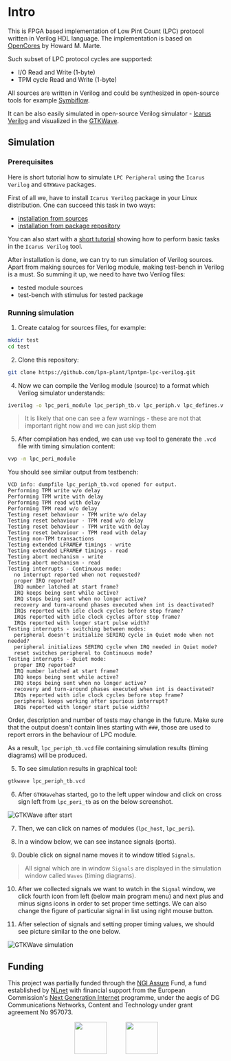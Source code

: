 # Intro

This is FPGA based implementation of Low Pint Count (LPC) protocol written in
Verilog HDL language. The implementation is based on
[OpenCores](https://opencores.org/websvn/listing?repname=wb_lpc&path=%2Fwb_lpc%2Ftrunk%2Frtl%2Fverilog%2F#path_wb_lpc_trunk_rtl_verilog_)
by Howard M. Marte.

Such subset of LPC protocol cycles are supported:

- I/O Read and Write (1-byte)
- TPM cycle Read and Write (1-byte)

All sources are written in Verilog and could be synthesized in open-source
tools for example [Symbiflow](https://github.com/SymbiFlow).

It can be also easily simulated in open-source Verilog simulator - [Icarus
Verilog](http://iverilog.icarus.com/) and visualized in the
[GTKWave](http://gtkwave.sourceforge.net/).

## Simulation

### Prerequisites

Here is short tutorial how to simulate `LPC Peripheral` using the
`Icarus Verilog` and `GTKWave` packages.

First of all we, have to install `Icarus Verilog` package in your Linux
distribution. One can succeed this task in two ways:

- [installation from sources](https://iverilog.fandom.com/wiki/Installation_Guide)
- [installation from package repository](https://zoomadmin.com/HowToInstall/UbuntuPackage/iverilog)

You can also start with a
[short tutorial](https://iverilog.fandom.com/wiki/Getting_Started) showing how
to perform basic tasks in the `Icarus Verilog` tool.

After installation is done, we can try to run simulation of Verilog sources.
Apart from making sources for Verilog module, making test-bench in Verilog is
a must. So summing it up, we need to have two Verilog files:
- tested module sources
- test-bench with stimulus for tested package

### Running simulation

1. Create catalog for sources files, for example:

```bash
mkdir test
cd test
```

2. Clone this repository:

```bash
git clone https://github.com/lpn-plant/lpntpm-lpc-verilog.git
```

4. Now we can compile the Verilog module (source) to a format which Verilog
   simulator understands:

```bash
iverilog -o lpc_peri_module lpc_periph_tb.v lpc_periph.v lpc_defines.v
```

> It is likely that one can see a few warnings - these are not that important
> right now and we can just skip them

5. After compilation has ended, we can use `vvp` tool to generate the `.vcd`
   file with timing simulation content:

```bash
vvp -n lpc_peri_module
```

You should see similar output from testbench:

```
VCD info: dumpfile lpc_periph_tb.vcd opened for output.
Performing TPM write w/o delay
Performing TPM write with delay
Performing TPM read with delay
Performing TPM read w/o delay
Testing reset behaviour - TPM write w/o delay
Testing reset behaviour - TPM read w/o delay
Testing reset behaviour - TPM write with delay
Testing reset behaviour - TPM read with delay
Testing non-TPM transactions
Testing extended LFRAME# timings - write
Testing extended LFRAME# timings - read
Testing abort mechanism - write
Testing abort mechanism - read
Testing interrupts - Continuous mode:
  no interrupt reported when not requested?
  proper IRQ reported?
  IRQ number latched at start frame?
  IRQ keeps being sent while active?
  IRQ stops being sent when no longer active?
  recovery and turn-around phases executed when int is deactivated?
  IRQs reported with idle clock cycles before stop frame?
  IRQs reported with idle clock cycles after stop frame?
  IRQs reported with longer start pulse width?
Testing interrupts - switching between modes:
  peripheral doesn't initialize SERIRQ cycle in Quiet mode when not needed?
  peripheral initializes SERIRQ cycle when IRQ needed in Quiet mode?
  reset switches peripheral to Continuous mode?
Testing interrupts - Quiet mode:
  proper IRQ reported?
  IRQ number latched at start frame?
  IRQ keeps being sent while active?
  IRQ stops being sent when no longer active?
  recovery and turn-around phases executed when int is deactivated?
  IRQs reported with idle clock cycles before stop frame?
  peripheral keeps working after spurious interrupt?
  IRQs reported with longer start pulse width?
```

Order, description and number of tests may change in the future. Make sure that
the output doesn't contain lines starting with `###`, those are used to report
errors in the behaviour of LPC module.

As a result, `lpc_periph_tb.vcd` file containing simulation results (timing
diagrams) will be produced.

5. To see simulation results in graphical tool:

```bash
gtkwave lpc_periph_tb.vcd
```

6. After `GTKWave`has started, go to the left upper window and click on cross
   sign left from `lpc_peri_tb` as on the below screenshot.

![GTKWave after start](GTKWaveStart.png)

7. Then, we can click on names of modules (`lpc_host`, `lpc_peri`).

8. In a window below, we can see instance signals (ports).

9. Double click on signal name moves it to window titled `Signals`.

> All signal which are in window `Signals` are displayed in the simulation
> window called `Waves` (timing diagrams).

10. After we collected signals we want to watch in the `Signal` window, we
    click fourth icon from left (below main program menu) and next plus and
    minus signs icons in order to set proper time settings. We can also change
    the figure of particular signal in list using right mouse button.

11. After selection of signals and setting proper timing values, we should see
   picture similar to the one below.

![GTKWave simulation](GTKWaveSIM.png)

## Funding

This project was partially funded through the
[NGI Assure](https://nlnet.nl/assure) Fund, a fund established by
[NLnet](https://nlnet.nl/) with financial support from the European
Commission's [Next Generation Internet](https://ngi.eu/) programme, under the
aegis of DG Communications Networks, Content and Technology under grant
agreement No 957073.

<p align="center">
<img src="https://nlnet.nl/logo/banner.svg" height="75">
&nbsp;&nbsp;&nbsp;&nbsp;&nbsp;&nbsp;&nbsp;&nbsp;&nbsp;
<img src="https://nlnet.nl/image/logos/NGIAssure_tag.svg" height="75">
</p>
